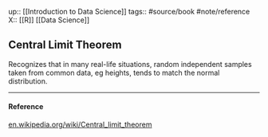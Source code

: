 up:: [[Introduction to Data Science]]
tags:: #source/book #note/reference
X:: [[R]] [[Data Science]]

## Central Limit Theorem

Recognizes that in many real-life situations, random independent samples taken from common data, eg heights, tends to match the normal distribution.

---
#### Reference

[en.wikipedia.org/wiki/Central_limit_theorem](https://en.wikipedia.org/wiki/Central_limit_theorem)
